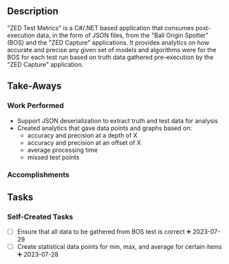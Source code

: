 ## Description
"ZED Test Metrics" is a C#/.NET based application that consumes post-execution data, in the form of JSON files, from the "Ball Origin Spotter" (BOS) and the "ZED Capture" applications. It provides analytics on how accurate and precise any given set of models and algorithms were for the BOS for each test run based on truth data gathered pre-execution by the "ZED Capture" application.

## Take-Aways
### Work Performed
* Support JSON deserialization to extract truth and test data for analysis
* Created analytics that gave data points and graphs based on:
	* accuracy and precision at a depth of X
	* accuracy and precision at an offset of X
	* average processing time
	* missed test points

### Accomplishments


## Tasks

### Self-Created Tasks
- [ ] Ensure that all data to be gathered from BOS test is correct ➕ 2023-07-29
- [ ] Create statistical data points for min, max, and average for certain items ➕ 2023-07-28